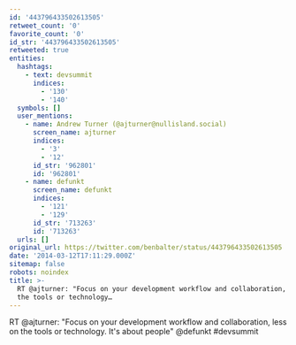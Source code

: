 ```yaml
---
id: '443796433502613505'
retweet_count: '0'
favorite_count: '0'
id_str: '443796433502613505'
retweeted: true
entities:
  hashtags:
    - text: devsummit
      indices:
        - '130'
        - '140'
  symbols: []
  user_mentions:
    - name: Andrew Turner (@ajturner@nullisland.social)
      screen_name: ajturner
      indices:
        - '3'
        - '12'
      id_str: '962801'
      id: '962801'
    - name: defunkt
      screen_name: defunkt
      indices:
        - '121'
        - '129'
      id_str: '713263'
      id: '713263'
  urls: []
original_url: https://twitter.com/benbalter/status/443796433502613505
date: '2014-03-12T17:11:29.000Z'
sitemap: false
robots: noindex
title: >-
  RT @ajturner: "Focus on your development workflow and collaboration, less on
  the tools or technology…
---
```


RT @ajturner: "Focus on your development workflow and collaboration, less on the tools or technology. It's about people" @defunkt #devsummit